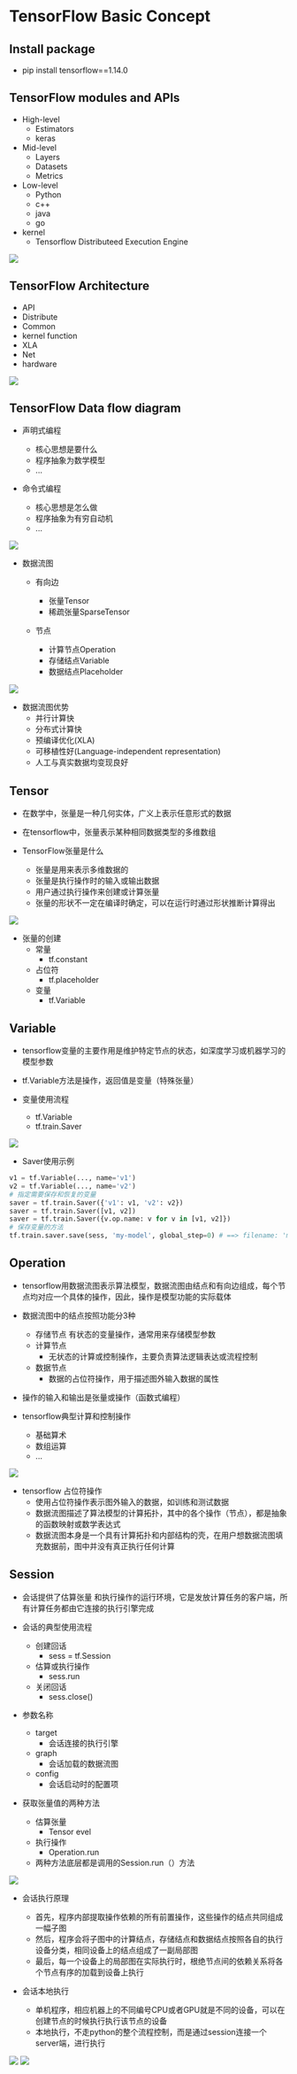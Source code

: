 # TensorFlow Basic Concept

## Install package

- pip install tensorflow==1.14.0



## TensorFlow modules and APIs
- High-level
    - Estimators
    - keras
- Mid-level
    - Layers
    - Datasets
    - Metrics
- Low-level
    - Python
    - c++
    - java
    - go
- kernel
    - Tensorflow Distributeed Execution Engine

![](./Data/TensorFlow%20modules%20and%20APIs.PNG)



## TensorFlow Architecture

- API
- Distribute
- Common
- kernel function
- XLA
- Net
- hardware


![](./Data/TensorFlow%20Architecture.PNG)



## TensorFlow Data flow diagram
- 声明式编程
    - 核心思想是要什么
    - 程序抽象为数学模型
    - ...
    
- 命令式编程
    - 核心思想是怎么做
    - 程序抽象为有穷自动机
    - ...

![](./Data/声明式编程与命令式编程的多角度对比.PNG)
    
    
- 数据流图
    - 有向边
        - 张量Tensor
        - 稀疏张量SparseTensor
        
    - 节点
        - 计算节点Operation
        - 存储结点Variable
        - 数据结点Placeholder

![](./Data/TensorFlow数据流图.PNG)



  
- 数据流图优势
    - 并行计算快
    - 分布式计算快
    - 预编译优化(XLA)
    - 可移植性好(Language-independent representation)
    - 人工与真实数据均变现良好




## Tensor
- 在数学中，张量是一种几何实体，广义上表示任意形式的数据
- 在tensorflow中，张量表示某种相同数据类型的多维数组

- TensorFlow张量是什么
    - 张量是用来表示多维数据的
    - 张量是执行操作时的输入或输出数据
    - 用户通过执行操作来创建或计算张量
    - 张量的形状不一定在编译时确定，可以在运行时通过形状推断计算得出


![](./Data/张量Tensor.PNG)



- 张量的创建
    - 常量
        - tf.constant
    - 占位符
        - tf.placeholder
    - 变量
        - tf.Variable


## Variable

- tensorflow变量的主要作用是维护特定节点的状态，如深度学习或机器学习的模型参数
- tf.Variable方法是操作，返回值是变量（特殊张量）

- 变量使用流程
    - tf.Variable
    - tf.train.Saver

![](./Data/tensorflow变量使用流程.PNG)

- Saver使用示例
```PYTHON
v1 = tf.Variable(..., name='v1')
v2 = tf.Variable(..., name='v2')
# 指定需要保存和恢复的变量
saver = tf.train.Saver({'v1': v1, 'v2': v2})
saver = tf.train.Saver([v1, v2])
saver = tf.train.Saver({v.op.name: v for v in [v1, v2]})
# 保存变量的方法
tf.train.saver.save(sess, 'my-model', global_step=0) # ==> filename: 'my-model-0'
```



## Operation
- tensorflow用数据流图表示算法模型，数据流图由结点和有向边组成，每个节点均对应一个具体的操作，因此，操作是模型功能的实际载体
- 数据流图中的结点按照功能分3种
    - 存储节点
        有状态的变量操作，通常用来存储模型参数
    - 计算节点
        - 无状态的计算或控制操作，主要负责算法逻辑表达或流程控制
    - 数据节点
        - 数据的占位符操作，用于描述图外输入数据的属性
        
- 操作的输入和输出是张量或操作（函数式编程）

- tensorflow典型计算和控制操作
    - 基础算术
    - 数组运算
    - ...
    
![](./Data/TensorFlowOperation.PNG)



- tensorflow 占位符操作
    - 使用占位符操作表示图外输入的数据，如训练和测试数据
    - 数据流图描述了算法模型的计算拓扑，其中的各个操作（节点），都是抽象的函数映射或数学表达式
    - 数据流图本身是一个具有计算拓扑和内部结构的壳，在用户想数据流图填充数据前，图中并没有真正执行任何计算



## Session
- 会话提供了估算张量 和执行操作的运行环境，它是发放计算任务的客户端，所有计算任务都由它连接的执行引擎完成
- 会话的典型使用流程
    - 创建回话
        - sess = tf.Session
    - 估算或执行操作
        - sess.run
    - 关闭回话
        - sess.close()
        
- 参数名称
    - target
        - 会话连接的执行引擎
    - graph
        - 会话加载的数据流图
    - config
        - 会话启动时的配置项

- 获取张量值的两种方法
    - 估算张量
        - Tensor evel
    - 执行操作
        - Operation.run
    - 两种方法底层都是调用的Session.run（）方法

![](./Data/tensorfloeSession.PNG)



- 会话执行原理
    - 首先，程序内部提取操作依赖的所有前置操作，这些操作的结点共同组成一幅子图
    - 然后，程序会将子图中的计算结点，存储结点和数据结点按照各自的执行设备分类，相同设备上的结点组成了一副局部图
    - 最后，每一个设备上的局部图在实际执行时，根绝节点间的依赖关系将各个节点有序的加载到设备上执行
    
- 会话本地执行
    - 单机程序，相应机器上的不同编号CPU或者GPU就是不同的设备，可以在创建节点的时候执行执行该节点的设备
    - 本地执行，不走python的整个流程控制，而是通过session连接一个server端，进行执行

![](./Data/tensorfloeSessionClient.PNG)
![](./Data/tensorfloeSessionServer.PNG)














